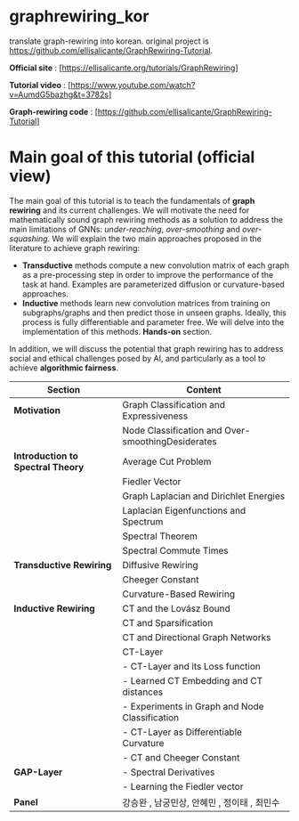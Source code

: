 # graphrewiring_kor
translate graph-rewiring into korean. original project is https://github.com/ellisalicante/GraphRewiring-Tutorial.

**Official site** : [https://ellisalicante.org/tutorials/GraphRewiring]

**Tutorial video** : [https://www.youtube.com/watch?v=AumdG5bazhg&t=3782s]

**Graph-rewiring code** : [https://github.com/ellisalicante/GraphRewiring-Tutorial]

# Main goal of this tutorial (official view)

The main goal of this tutorial is to teach the fundamentals of **graph rewiring** and its current challenges. We will motivate the need for mathematically sound graph rewiring methods as a solution to address the main limitations of GNNs: *under-reaching*, *over-smoothing* and *over-squashing*. We will explain the two main approaches proposed in the literature to achieve graph rewiring:

- **Transductive** methods compute a new convolution matrix of each graph as a pre-processing step in order to improve the performance of the task at hand. Examples are parameterized diffusion or curvature-based approaches.
- **Inductive** methods learn new convolution matrices from training on subgraphs/graphs and then predict those in unseen graphs. Ideally, this process is fully differentiable and parameter free. We will delve into the implementation of this methods. **Hands-on** section.

In addition, we will discuss the potential that graph rewiring has to address social and ethical challenges posed by AI, and particularly as a tool to achieve **algorithmic fairness**.


| Section                                       | Content                                             |
|-----------------------------------------------|-----------------------------------------------------|
| **Motivation**                                | Graph Classification and Expressiveness             |
|                                               | Node Classification and Over-smoothingDesiderates   |
| **Introduction to Spectral Theory**           | Average Cut  Problem                                |
|                                               | Fiedler Vector                                      |
|                                               | Graph Laplacian and Dirichlet Energies              |
|                                               | Laplacian Eigenfunctions and Spectrum               |
|                                               | Spectral Theorem                                    |
|                                               | Spectral Commute Times                              |
| **Transductive Rewiring**                     | Diffusive Rewiring                                  |
|                                               | Cheeger Constant                                    |
|                                               | Curvature-Based Rewiring                            |
| **Inductive Rewiring**                        | CT and the Lovász Bound                             |
|                                               | CT and Sparsification                               |
|                                               | CT and Directional Graph Networks                   |
|                                               | CT-Layer                                            |
|                                               | - CT-Layer and its Loss function                    |
|                                               | - Learned CT Embedding and CT distances             |
|                                               | - Experiments in Graph and Node Classification      |
|                                               | - CT-Layer as Differentiable Curvature              |
|                                               | - CT and Cheeger Constant                           |
| **GAP-Layer**                                 | - Spectral Derivatives                              |
|                                               | - Learning the Fiedler vector                       |
| **Panel**                                     | 강승완 , 남궁민상, 안혜민 , 정이태 , 최민수         |
